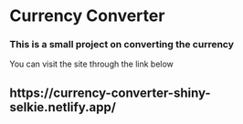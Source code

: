 <h1>Currency Converter </h1>
<h3> This is a small project on converting the currency</h3>
<div>You can visit the site through the link below  </div>
<h2>https://currency-converter-shiny-selkie.netlify.app/</h2>
